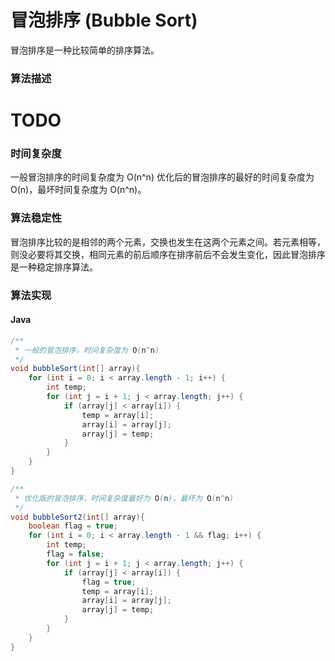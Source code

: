 冒泡排序 (Bubble Sort)
=====================

冒泡排序是一种比较简单的排序算法。

### 算法描述

# TODO

### 时间复杂度

一般冒泡排序的时间复杂度为 O(n^n)
优化后的冒泡排序的最好的时间复杂度为 O(n)，最坏时间复杂度为 O(n^n)。

### 算法稳定性

冒泡排序比较的是相邻的两个元素，交换也发生在这两个元素之间。若元素相等，则没必要将其交换，相同元素的前后顺序在排序前后不会发生变化，因此冒泡排序是一种稳定排序算法。

### 算法实现

#### Java


```java
/**
 * 一般的冒泡排序，时间复杂度为 O(n^n)
 */
void bubbleSort(int[] array){
    for (int i = 0; i < array.length - 1; i++) {
        int temp;
        for (int j = i + 1; j < array.length; j++) {
            if (array[j] < array[i]) {
                temp = array[i];
                array[i] = array[j];
                array[j] = temp;
            }
        }
    }
}

/**
 * 优化版的冒泡排序，时间复杂度最好为 O(n)，最坏为 O(n^n)
 */
void bubbleSort2(int[] array){
    boolean flag = true;
    for (int i = 0; i < array.length - 1 && flag; i++) {
        int temp;
        flag = false;
        for (int j = i + 1; j < array.length; j++) {
            if (array[j] < array[i]) {
                flag = true;
                temp = array[i];
                array[i] = array[j];
                array[j] = temp;
            }
        }
    }
}
```
